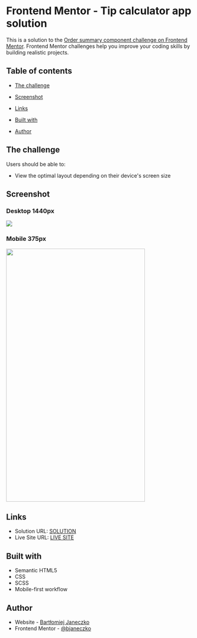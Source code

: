 # Frontend Mentor - Tip calculator app solution

This is a solution to the [Order summary component challenge on Frontend Mentor](https://www.frontendmentor.io/challenges/order-summary-component-QlPmajDUj). Frontend Mentor challenges help you improve your coding skills by building realistic projects.

## Table of contents

- [The challenge](#the-challenge)
- [Screenshot](#screenshot)
- [Links](#links)

- [Built with](#built-with)
- [Author](#author)

## The challenge

Users should be able to:

- View the optimal layout depending on their device's screen size

## Screenshot
### Desktop 1440px
<img src="https://user-images.githubusercontent.com/77055945/141663687-3122d4db-96fa-4ac9-92a5-823c490d18cd.png">

### Mobile 375px
<img src="https://user-images.githubusercontent.com/77055945/141663679-017c62d6-8c99-4278-8e5d-ad6606932e24.png" width="375" height="684">

## Links

- Solution URL: [SOLUTION](https://github.com/bjaneczko/Component_order-summary)
- Live Site URL: [LIVE SITE](--)

## Built with

- Semantic HTML5
- CSS
- SCSS
- Mobile-first workflow

## Author

- Website - [Bartłomiej Janeczko](https://github.com/bjaneczko)
- Frontend Mentor - [@bjaneczko](https://www.frontendmentor.io/profile/bjaneczko)
